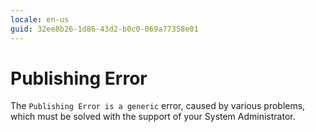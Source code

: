 ```yaml
---
locale: en-us
guid: 32ee8b26-1d86-43d2-b0c0-069a77358e01
---
```


# Publishing Error

The `Publishing Error is a generic` error, caused by various problems, which must be solved with the support of your System Administrator.
